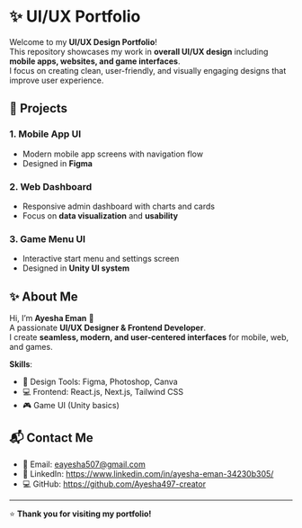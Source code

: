 # ✨ UI/UX Portfolio

Welcome to my **UI/UX Design Portfolio**!  
This repository showcases my work in **overall UI/UX design** including **mobile apps, websites, and game interfaces**.  
I focus on creating clean, user-friendly, and visually engaging designs that improve user experience. 

## 📂 Projects

### 1. Mobile App UI
- Modern mobile app screens with navigation flow  
- Designed in **Figma**  
### 2. Web Dashboard
- Responsive admin dashboard with charts and cards  
- Focus on **data visualization** and **usability**  
### 3. Game Menu UI
- Interactive start menu and settings screen  
- Designed in **Unity UI system**  

## ✨ About Me
Hi, I’m **Ayesha Eman** 👋  
A passionate **UI/UX Designer & Frontend Developer**.  
I create **seamless, modern, and user-centered interfaces** for mobile, web, and games.  

**Skills**:  
- 🎨 Design Tools: Figma, Photoshop, Canva  
- 💻 Frontend: React.js, Next.js, Tailwind CSS  
- 🎮 Game UI (Unity basics)  
## 📬 Contact Me
- 📧 Email: eayesha507@gmail.com
- 🔗 LinkedIn: https://www.linkedin.com/in/ayesha-eman-34230b305/
- 💻 GitHub: https://github.com/Ayesha497-creator 

---
⭐ **Thank you for visiting my portfolio!**  
